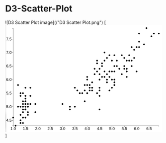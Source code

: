 # D3-Scatter-Plot

![D3 Scatter Plot image](/"D3 Scatter Plot.png")
[![D3 Scatter Plot image](https://github.com/manuelm1209/D3-Scatter-Plot/blob/main/D3%20Scatter%20Plot.png)]
